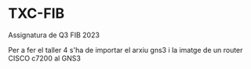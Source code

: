 # TXC-FIB
Assignatura de Q3 FIB 2023

Per a fer el taller 4 s'ha de importar el arxiu gns3 i la imatge de un router CISCO c7200 al GNS3
